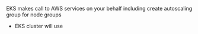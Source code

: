 EKS makes call to AWS services on your behalf including create autoscaling group for node groups
- EKS cluster will use 

